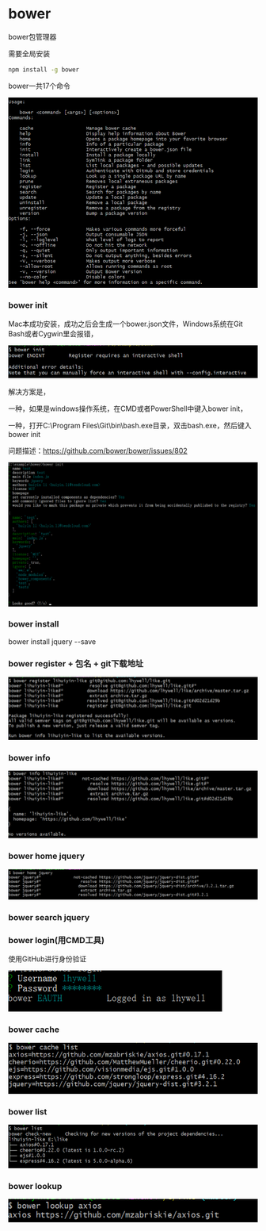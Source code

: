 bower
====================

bower包管理器

需要全局安装

```bash
npm install -g bower
```

bower一共17个命令

![bower](https://raw.githubusercontent.com/lhywell/book/master/bower/bower001.png)


### bower init
Mac本成功安装，成功之后会生成一个bower.json文件，Windows系统在Git Bash或者Cygwin里会报错，

![bower](https://raw.githubusercontent.com/lhywell/book/master/bower/bower002.png)

解决方案是，

一种，如果是windows操作系统，在CMD或者PowerShell中键入bower init，

一种，打开C:\Program Files\Git\bin\bash.exe目录，双击bash.exe，然后键入bower init

问题描述：https://github.com/bower/bower/issues/802

![bower](https://raw.githubusercontent.com/lhywell/book/master/bower/bower003.png)

### bower install
bower install jquery --save 

### bower register + 包名 + git下载地址

![bower](https://raw.githubusercontent.com/lhywell/book/master/bower/bower004.png)

### bower info

![bower](https://raw.githubusercontent.com/lhywell/book/master/bower/bower005.png)

### bower home jquery

![bower](https://raw.githubusercontent.com/lhywell/book/master/bower/bower006.png)

### bower search jquery

### bower login(用CMD工具)
使用GitHub进行身份验证

![bower](https://raw.githubusercontent.com/lhywell/book/master/bower/bower007.png)

### bower cache

![bower](https://raw.githubusercontent.com/lhywell/book/master/bower/bower008.png)

### bower list

![bower](https://raw.githubusercontent.com/lhywell/book/master/bower/bower009.png)

### bower lookup 

![bower](https://raw.githubusercontent.com/lhywell/book/master/bower/bower010.png)